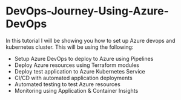 # DevOps-Journey-Using-Azure-DevOps

In this tutorial I will be showing you how to set up Azure devops and kubernetes cluster. This will be using the following:

- Setup Azure DevOps to  deploy to Azure using Pipelines
- Deploy Azure resources using Terraform modules
- Deploy test application to Azure Kubernetes Service
- CI/CD with automated application deployments
- Automated testing to test Azure resources 
- Monitoring using Application & Container Insights